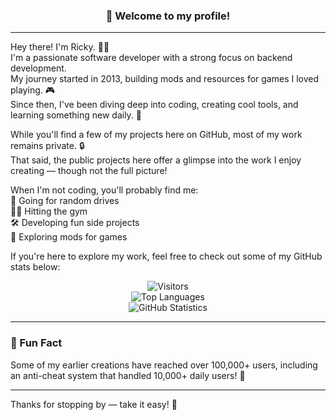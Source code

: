 ### <div align="center">👋 Welcome to my profile!</div>

---

Hey there! I'm Ricky. 👨‍💻  
I'm a passionate software developer with a strong focus on backend development.  
My journey started in 2013, building mods and resources for games I loved playing. 🎮  
Since then, I've been diving deep into coding, creating cool tools, and learning something new daily. 🌱  

While you'll find a few of my projects here on GitHub, most of my work remains private. 🔒  
That said, the public projects here offer a glimpse into the work I enjoy creating — though not the full picture!  

When I'm not coding, you'll probably find me:  
🚗 Going for random drives  
🏋️‍♂️ Hitting the gym  
🛠️ Developing fun side projects  
🎲 Exploring mods for games  

If you're here to explore my work, feel free to check out some of my GitHub stats below:  
<div align="center">
	<p>
		<img alt="Visitors" src="https://visitor-badge.laobi.icu/badge?page_id=RickyBhatti"/>
		<br/>
		<img alt="Top Languages" src="https://github-readme-stats.vercel.app/api/top-langs/?username=RickyBhatti&layout=compact">
		<br/>
		<img alt="GitHub Statistics" src="https://github-readme-stats.vercel.app/api?username=RickyBhatti&count_private=true&show_icons=true">
	</p>
</div>

---

### 🌟 Fun Fact  
Some of my earlier creations have reached over 100,000+ users, including an anti-cheat system that handled 10,000+ daily users! 🚀

---

Thanks for stopping by — take it easy! 🙂
